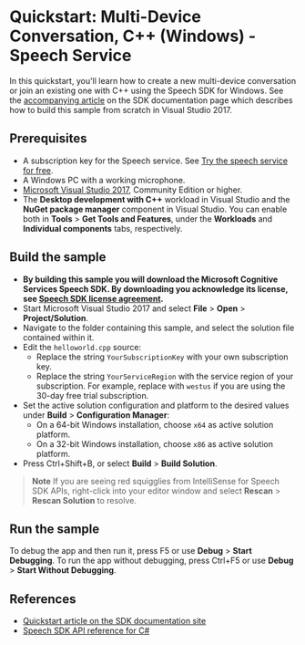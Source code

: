 # Quickstart: Multi-Device Conversation, C++ (Windows) - Speech Service

In this quickstart, you'll learn how to create a new multi-device conversation or join an existing one with C++ using the Speech SDK for Windows.
See the [accompanying article](https://docs.microsoft.com/azure/cognitive-services/Speech-Service/quickstarts/multi-device-conversation?pivots=programming-language-cpp) on the SDK documentation page which describes how to build this sample from scratch in Visual Studio 2017.

## Prerequisites

* A subscription key for the Speech service. See [Try the speech service for free](https://docs.microsoft.com/azure/cognitive-services/speech-service/get-started).
* A Windows PC with a working microphone.
* [Microsoft Visual Studio 2017](https://www.visualstudio.com/), Community Edition or higher.
* The **Desktop development with C++** workload in Visual Studio and the **NuGet package manager** component in Visual Studio.
  You can enable both in **Tools** \> **Get Tools and Features**, under the **Workloads** and **Individual components** tabs, respectively.

## Build the sample

* **By building this sample you will download the Microsoft Cognitive Services Speech SDK. By downloading you acknowledge its license, see [Speech SDK license agreement](https://aka.ms/csspeech/license201809).**
* Start Microsoft Visual Studio 2017 and select **File** \> **Open** \> **Project/Solution**.
* Navigate to the folder containing this sample, and select the solution file contained within it.
* Edit the `helloworld.cpp` source:
  * Replace the string `YourSubscriptionKey` with your own subscription key.
  * Replace the string `YourServiceRegion` with the service region of your subscription.
    For example, replace with `westus` if you are using the 30-day free trial subscription.
* Set the active solution configuration and platform to the desired values under **Build** \> **Configuration Manager**:
  * On a 64-bit Windows installation, choose `x64` as active solution platform.
  * On a 32-bit Windows installation, choose `x86` as active solution platform.
* Press Ctrl+Shift+B, or select **Build** \> **Build Solution**.

> **Note**
> If you are seeing red squigglies from IntelliSense for Speech SDK APIs,
> right-click into your editor window and select **Rescan** > **Rescan Solution** to resolve.

## Run the sample

To debug the app and then run it, press F5 or use **Debug** \> **Start Debugging**. To run the app without debugging, press Ctrl+F5 or use **Debug** \> **Start Without Debugging**.

## References

* [Quickstart article on the SDK documentation site](https://docs.microsoft.com/azure/cognitive-services/Speech-Service/quickstarts/multi-device-conversation?pivots=programming-language-cpp)
* [Speech SDK API reference for C#](https://aka.ms/csspeech/cppref)
